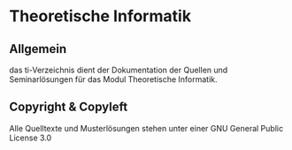 # Theoretische Informatik

## Allgemein
das ti-Verzeichnis dient der Dokumentation der Quellen und Seminarlösungen für das Modul Theoretische Informatik.

## Copyright & Copyleft

Alle Quelltexte und Musterlösungen stehen unter einer GNU General Public License 3.0